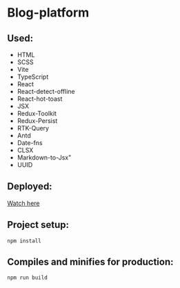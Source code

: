 # Blog-platform

## Used:

- HTML
- SCSS
- Vite
- TypeScript
- React
- React-detect-offline
- React-hot-toast
- JSX
- Redux-Toolkit
- Redux-Persist
- RTK-Query
- Antd
- Date-fns
- CLSX
- Markdown-to-Jsx"
- UUID

## Deployed:

[Watch here](https://react-blog-platform-bice.vercel.app/)

## Project setup:

```
npm install
```

## Compiles and minifies for production:

```
npm run build
```
